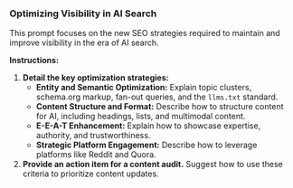 ### Optimizing Visibility in AI Search

This prompt focuses on the new SEO strategies required to maintain and improve visibility in the era of AI search.

**Instructions:**

1.  **Detail the key optimization strategies:**
    *   **Entity and Semantic Optimization:** Explain topic clusters, schema.org markup, fan-out queries, and the `llms.txt` standard.
    *   **Content Structure and Format:** Describe how to structure content for AI, including headings, lists, and multimodal content.
    *   **E-E-A-T Enhancement:** Explain how to showcase expertise, authority, and trustworthiness.
    *   **Strategic Platform Engagement:** Describe how to leverage platforms like Reddit and Quora.
2.  **Provide an action item for a content audit.** Suggest how to use these criteria to prioritize content updates.